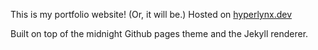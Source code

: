 This is my portfolio website! (Or, it will be.) 
Hosted on [hyperlynx.dev](hyperlynx.dev)

Built on top of the midnight Github pages theme and the Jekyll renderer.
